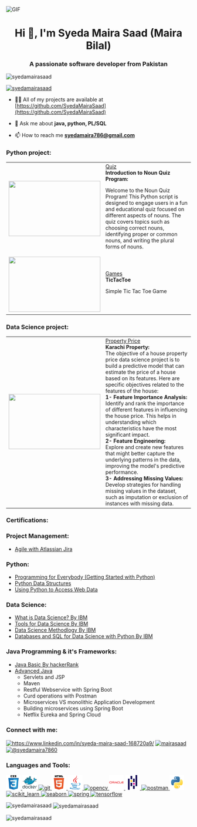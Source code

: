 <img align="center" alt="GIF" src="https://res.cloudinary.com/practicaldev/image/fetch/s--O0u1bNHs--/c_limit%2Cf_auto%2Cfl_progressive%2Cq_66%2Cw_880/https://miro.medium.com/max/1400/0%2APXf5ge7QCN9Ga_CL.gif" raw="true" width="880" height="400" />
<h1 align="center">Hi 👋, I'm Syeda Maira Saad (Maira Bilal)</h1>
<h3 align="center">A passionate software developer from Pakistan</h3>

<p align="left"> <img src="https://komarev.com/ghpvc/?username=syedamairasaad&label=Profile%20views&color=0e75b6&style=flat" alt="syedamairasaad" /> </p>

<p align="left"> <a href="https://github.com/ryo-ma/github-profile-trophy"><img src="https://github-profile-trophy.vercel.app/?username=syedamairasaad" alt="syedamairasaad" /></a> </p>

- 👨‍💻 All of my projects are available at [https://github.com/SyedaMairaSaad](https://github.com/SyedaMairaSaad)

- 💬 Ask me about **java, python, PL/SQL**

- 📫 How to reach me **syedamaira786@gmail.com**
<h3 align="left">Python project:</h3>
<table>
  <body>
    <tr>
      <td><img src="https://play-lh.googleusercontent.com/2y0nslmQeGxBzCTcoaEZPSGkbAqWD4-5ESGUKAFSGatlNlVX1wL6aasMGCPEys_gRpw=w480-h960-rw" width="250px" height="150px"/></td>
      <td><a href="https://github.com/SyedaMairaSaad/Quiz">Quiz</a><br/>
      <b>Introduction to Noun Quiz Program:</b><br/>

Welcome to the Noun Quiz Program! This Python script is designed to engage users in a fun and educational quiz focused on different aspects of nouns. The quiz covers topics such as choosing correct nouns, identifying proper or common nouns, and writing the plural forms of nouns.</td>
    </tr>
     <tr>
      <td><img src="https://play-lh.googleusercontent.com/zPxLgj5nvl20ahJV7aFC6S5mD8kii5CEEDj25j1P9CYAfXL9sdDuO-8eES0r4DhJHrU=w480-h960-rw" width="250px" height="150px"/></td>
      <td><a href="https://github.com/SyedaMairaSaad/Games">Games</a><br/>
      <b>TicTacToe</b><br/>

Simple Tic Tac Toe Game </tr>
  </body>
</table>
<h3 align="left">Data Science project:</h3>
<table>
  <body>
    <tr>
      <td><img src="https://miro.medium.com/v2/resize:fit:1400/format:webp/0*NCO1DF14J42HEQWR.jpg" width="250px" height="150px"/></td>
      <td><a href="https://github.com/SyedaMairaSaad/KarachiPropertySale">Property Price</a><br/>
      <b>Karachi Property:</b><br/>
The objective of a house property price data science project is to build a predictive model that can estimate the price of a house based on its features. Here are specific objectives related to the features of the house:<br/>
<b>1-	Feature Importance Analysis:</b><br/>
Identify and rank the importance of different features in influencing the house price. This helps in understanding which characteristics have the most significant impact.<br/>
<b>2-	Feature Engineering:</b><br/>
Explore and create new features that might better capture the underlying patterns in the data, improving the model's predictive performance.<br/>
<b>3-	Addressing Missing Values:</b><br/>
Develop strategies for handling missing values in the dataset, such as imputation or exclusion of instances with missing data.<br/>

</td>
    </tr>
    </body>
    </table>
    
<h3 align="left">Certifications:</h3>
<h3 align="left">Project Management:</h3>
<ul>
  <li>
  <a href="https://www.coursera.org/account/accomplishments/certificate/UDQM6MXMQ8CM">Agile with Atlassian Jira</a>
</li>
</ul>
<h3 align="left">Python:</h3>
<ul>
  <li>
  <a href="https://www.coursera.org/account/accomplishments/certificate/9JNGPQRXVUJA">Programming for Everybody (Getting Started with
Python)</a>
</li>
   <li>
  <a href="https://www.coursera.org/account/accomplishments/certificate/YUHB8YXBLQZB">Python Data Structures</a>
</li>
  <li><a href="https://www.coursera.org/account/accomplishments/verify/RNP2NEXFEV97">Using Python to Access Web Data</a></li>
</ul>
<h3 align="left">Data Science:</h3>
<ul>
  <li>
  <a href="https://www.coursera.org/account/accomplishments/verify/TRFPK69BMDRA">What is Data Science? By IBM</a>
</li>
   <li>
  <a href="https://www.coursera.org/account/accomplishments/verify/SLYSAG7XCFX7">Tools for Data Science By IBM</a>
</li>
   <li>
  <a href="https://www.coursera.org/account/accomplishments/verify/DBSP4CM6PPCC">Data Science Methodlogy By IBM</a>
</li>
     <li>
  <a href="https://www.coursera.org/account/accomplishments/verify/4H44RM9EBA69">Databases and SQL for Data Science with Python By IBM</a>
</li>
</ul>
<h3 align="left">Java Programming & it's Frameworks:</h3>
<ul>
  <li>
    <a href="https://www.hackerrank.com/certificates/1fdeba6ca6ca">Java Basic By hackerRank</a>
  </li>
  <li>
  <a href="https://www.coursera.org/account/accomplishments/certificate/A4877UCP959">Advanced Java</a><br/>
    <ul>
      <li>Servlets and JSP</li>
      <li>Maven</li>
      <li>Restful Webservice with Spring Boot</li>
      <li>Curd operations with Postman</li>
      <li>Microservices VS monolithic Application Development</li>
      <li>Building microservices using Spring Boot</li>
      <li>Netflix Eureka and Spring Cloud</li>
    </ul>
    
</li>
</ul>
<h3 align="left">Connect with me:</h3>
<p align="left">
<a href="https://linkedin.com/in/https://www.linkedin.com/in/syeda-maira-saad-168720a9/" target="blank"><img align="center" src="https://raw.githubusercontent.com/rahuldkjain/github-profile-readme-generator/master/src/images/icons/Social/linked-in-alt.svg" alt="https://www.linkedin.com/in/syeda-maira-saad-168720a9/" height="30" width="40" /></a>
<a href="https://kaggle.com/mairasaad" target="blank"><img align="center" src="https://raw.githubusercontent.com/rahuldkjain/github-profile-readme-generator/master/src/images/icons/Social/kaggle.svg" alt="mairasaad" height="30" width="40" /></a>
<a href="https://www.hackerrank.com/@syedamaira7860" target="blank"><img align="center" src="https://raw.githubusercontent.com/rahuldkjain/github-profile-readme-generator/master/src/images/icons/Social/hackerrank.svg" alt="@syedamaira7860" height="30" width="40" /></a>
</p>

<h3 align="left">Languages and Tools:</h3>
<p align="left"> <a href="https://www.w3schools.com/css/" target="_blank" rel="noreferrer"> <img src="https://raw.githubusercontent.com/devicons/devicon/master/icons/css3/css3-original-wordmark.svg" alt="css3" width="40" height="40"/> </a> <a href="https://www.docker.com/" target="_blank" rel="noreferrer"> <img src="https://raw.githubusercontent.com/devicons/devicon/master/icons/docker/docker-original-wordmark.svg" alt="docker" width="40" height="40"/> </a> <a href="https://git-scm.com/" target="_blank" rel="noreferrer"> <img src="https://www.vectorlogo.zone/logos/git-scm/git-scm-icon.svg" alt="git" width="40" height="40"/> </a> <a href="https://www.w3.org/html/" target="_blank" rel="noreferrer"> <img src="https://raw.githubusercontent.com/devicons/devicon/master/icons/html5/html5-original-wordmark.svg" alt="html5" width="40" height="40"/> </a> <a href="https://www.java.com" target="_blank" rel="noreferrer"> <img src="https://raw.githubusercontent.com/devicons/devicon/master/icons/java/java-original.svg" alt="java" width="40" height="40"/> </a> <a href="https://opencv.org/" target="_blank" rel="noreferrer"> <img src="https://www.vectorlogo.zone/logos/opencv/opencv-icon.svg" alt="opencv" width="40" height="40"/> </a> <a href="https://www.oracle.com/" target="_blank" rel="noreferrer"> <img src="https://raw.githubusercontent.com/devicons/devicon/master/icons/oracle/oracle-original.svg" alt="oracle" width="40" height="40"/> </a> <a href="https://pandas.pydata.org/" target="_blank" rel="noreferrer"> <img src="https://raw.githubusercontent.com/devicons/devicon/2ae2a900d2f041da66e950e4d48052658d850630/icons/pandas/pandas-original.svg" alt="pandas" width="40" height="40"/> </a> <a href="https://postman.com" target="_blank" rel="noreferrer"> <img src="https://www.vectorlogo.zone/logos/getpostman/getpostman-icon.svg" alt="postman" width="40" height="40"/> </a> <a href="https://www.python.org" target="_blank" rel="noreferrer"> <img src="https://raw.githubusercontent.com/devicons/devicon/master/icons/python/python-original.svg" alt="python" width="40" height="40"/> </a> <a href="https://scikit-learn.org/" target="_blank" rel="noreferrer"> <img src="https://upload.wikimedia.org/wikipedia/commons/0/05/Scikit_learn_logo_small.svg" alt="scikit_learn" width="40" height="40"/> </a> <a href="https://seaborn.pydata.org/" target="_blank" rel="noreferrer"> <img src="https://seaborn.pydata.org/_images/logo-mark-lightbg.svg" alt="seaborn" width="40" height="40"/> </a> <a href="https://spring.io/" target="_blank" rel="noreferrer"> <img src="https://www.vectorlogo.zone/logos/springio/springio-icon.svg" alt="spring" width="40" height="40"/> </a> <a href="https://www.tensorflow.org" target="_blank" rel="noreferrer"> <img src="https://www.vectorlogo.zone/logos/tensorflow/tensorflow-icon.svg" alt="tensorflow" width="40" height="40"/> </a> </p>


<p><img align="left" src="https://github-readme-stats.vercel.app/api/top-langs?username=syedamairasaad&show_icons=true&hide=contribs,prs&cache_seconds=86400&theme=shadow_blue" alt="syedamairasaad" /></p>


<p>&nbsp;<img align="center" src="https://github-readme-stats.vercel.app/api?username=syedamairasaad&show_icons=true&locale=en&cache_seconds=86400&theme=shadow_blue&hide=contribs" alt="syedamairasaad" /></p>

<p><img align="center" src="https://github-readme-streak-stats.herokuapp.com/?user=syedamairasaad&cache_seconds=86400&theme=shadow_blue" alt="syedamairasaad" /></p>

